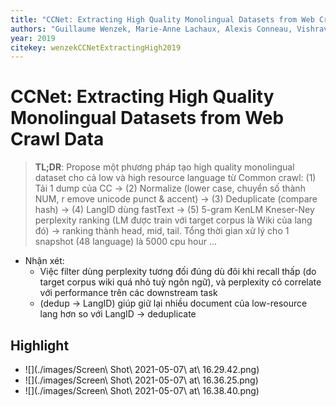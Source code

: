 ```yaml
---
title: "CCNet: Extracting High Quality Monolingual Datasets from Web Crawl Data"
authors: "Guillaume Wenzek, Marie-Anne Lachaux, Alexis Conneau, Vishrav Chaudhary, Francisco Guzmán, Armand Joulin, Edouard Grave"
year: 2019
citekey: wenzekCCNetExtractingHigh2019
---
```


# CCNet: Extracting High Quality Monolingual Datasets from Web Crawl Data
> **TL;DR**: Propose một phương pháp tạo high quality monolingual dataset cho cả low và high resource language từ Common crawl: (1) Tải 1 dump của CC -> (2) Normalize (lower case, chuyển số thành NUM, r emove unicode punct & accent) -> (3) Deduplicate (compare hash) -> (4) LangID dùng fastText -> (5) 5-gram KenLM Kneser-Ney perplexity ranking (LM được train với target corpus là Wiki của lang đó) -> ranking thành head, mid, tail. Tổng thời gian xử lý cho 1 snapshot (48 language) là 5000 cpu hour ...

- Nhận xét:
  - Việc filter dùng perplexity tương đối đúng dù đôi khi recall thấp (do target corpus wiki quá nhỏ tuỳ ngôn ngữ), và perplexity có correlate với performance trên các downstream task
  - (dedup -> LangID) giúp giữ lại nhiều document của low-resource lang hơn so với LangID -> deduplicate
## Highlight
- ![](./images/Screen\ Shot\ 2021-05-07\ at\ 16.29.42.png)
- ![](./images/Screen\ Shot\ 2021-05-07\ at\ 16.36.25.png)
- ![](./images/Screen\ Shot\ 2021-05-07\ at\ 16.38.40.png)
